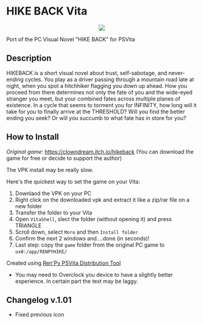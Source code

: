 # HIKE BACK Vita
<p align="center">
  <img src="https://img.itch.zone/aW1hZ2UvOTY3ODI4LzU2MjQxMzcucG5n/original/N1m4zt.png" />
</p>

Port of the PC Visual Novel "HIKE BACK" for PSVita

## Description
HIKEBACK is a short visual novel about trust, self-sabotage, and never-ending cycles. You play as a driver passing through a mountain road late at night, when you spot a hitchhiker flagging you down up ahead. How you proceed from there determines not only the fate of you and the wide-eyed stranger you meet, but your combined fates across multiple planes of existence. In a cycle that seems to torment you for INFINITY, how long will it take for you to finally arrive at the THRESHOLD? Will you find the better ending you seek? Or will you succumb to what fate has in store for you?

## How to Install
_Original game_: https://clowndream.itch.io/hikeback (You can download the game for free or decide to support the author)

The VPK install may be really slow.

Here's the quickest way to set the game on your Vita:
1. Downlaod the VPK on your PC
2. Right click on the downloaded vpk and extract it like a zip/rar file on a new folder
3. Transfer the folder to your Vita
4. Open `VitaShell`, slect the folder (without opening it) and press TRIANGLE
5. Scroll down, select `More` and then `Install folder`
6. Confirm the next 2 windows and....done (in seconds)!
7. Last step: copy the `game` folder from the original PC game to `ux0:/app/RENPYHIKE/`

Created using [Ren'Py PSVita Distribution Tool](https://github.com/SonicMastr/renpy-vita/releases/tag/v1.0)

- You may need to Overclock you device to have a slightly better experience. In certain part the text may be laggy.

## Changelog v.1.01

- Fixed previous icon
